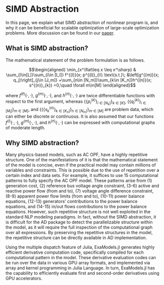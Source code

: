 # SIMD Abstraction

In this page, we explain what SIMD abstraction of nonlinear program is, and why it can be beneficial for scalable optimization of large-scale optimization problems. More discussion can be found in our [paper](https://arxiv.org/abs/2307.16830).

## What is SIMD abstraction?
The mathematical statement of the problem formulation is as follows.
```math
\begin{aligned}
  \min_{x^\flat\leq x \leq x^\sharp}
  & \sum_{l\in[L]}\sum_{i\in [I_l]} f^{(l)}(x; p^{(l)}_i)\\
  \text{s.t.}\; &\left[g^{(m)}(x; q_j)\right]_{j\in [J_m]} +\sum_{n\in [N_m]}\sum_{k\in [K_n]}h^{(n)}(x; s^{(n)}_{k}) =0,\quad \forall m\in[M]
\end{aligned}
```
where $f^{(\ell)}(\cdot,\cdot)$, $g^{(m)}(\cdot,\cdot)$, and
$h^{(n)}(\cdot,\cdot)$ are twice differentiable functions with respect
to the first argument, whereas $\{\{p^{(k)}_i\}_{i\in [N_k]}\}_{k\in[K]}$,
$\{\{q^{(k)}_{i}\}_{i\in [M_l]}\}_{m\in[M]}$, and
$\{\{\{s^{(n)}_{k}\}_{k\in[K_n]}\}_{n\in[N_m]}\}_{m\in[M]}$ are
problem data, which can either be discrete or continuous.
It is also assumed
that our functions $f^{(l)}(\cdot,\cdot)$, $g^{(m)}(\cdot,\cdot)$, and
$h^{(n)}(\cdot,\cdot)$ can be expressed with computational
graphs of moderate length. 

## Why SIMD abstraction?
Many physics-based models, such as AC OPF, have a highly repetitive
structure. One of the manifestations of it is that the mathematical
statement of the model is concise, even if the practical model may contain
millions of variables and constraints. This is possible due to the use of
repetition over a certain index and data sets. For example,
it suffices to use 15 computational patterns to fully specify the
AC OPF model. These patterns arise from (1) generation cost, (2) reference
bus voltage angle constraint, (3-6) active and reactive power flow (from and to),
(7) voltage angle difference constraint, (8-9) apparent
power flow limits (from and to), (10-11) power balance equations,
(12-13) generators' contributions to the power balance equations, and
(14-15) in/out flows contributions to the power balance
equations. However, such repetitive structure is not well exploited in
the standard NLP modeling paradigms. In fact, without the SIMD
abstraction, it is difficult for the AD package to detect the
parallelizable structure within the model, as it will require the full
inspection of the computational graph over all expressions.  By
preserving the repetitive structures in the model, the repetitive
structure can be directly available in AD implementation.

Using the multiple dispatch feature of Julia, ExaModels.jl generates
highly efficient derivative computation code, specifically compiled
for each computational pattern in the model. These derivative evaluation codes can be run over the data in various GPU array formats,
and implemented via array and kernel programming in Julia Language. In
turn, ExaModels.jl has the capability to efficiently evaluate first and
second-order derivatives using GPU accelerators.
